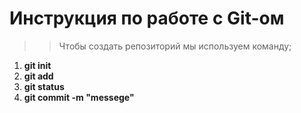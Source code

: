 # Инструкция по работе с Git-ом

>> Чтобы создать репозиторий мы используем команду;  
1. **git init**
2. **git add** 
3. **git status**
4. **git commit -m "messege"**
